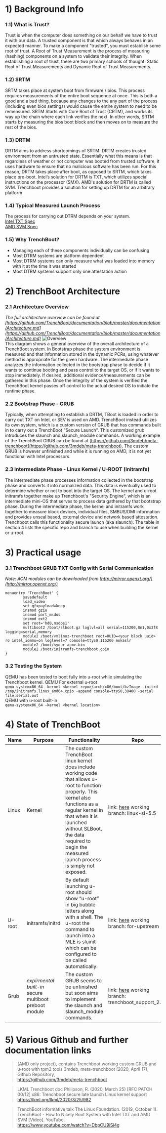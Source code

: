 # 1) Background Info
### 1.1) What is Trust?
Trust is when the computer does something on our behalf we have to trust it with our data. A trusted component is that which always behaves in an expected manner.  To make a component "trusted", you must establish some root of trust. A Root of Trust Measurement is the process of measuring (hashing) components on a system to validate their integrity. When establishing a root of trust, there are two primary schools of thought: Static Root of Trust Measurements and Dynamic Root of Trust Measurements.

### 1.2) SRTM
 SRTM takes place at system boot from firmware / bios. This process requires measurements of the entire boot sequence at once. This is both a good and a bad thing, because any changes to the any part of the process (including even bios settings) would cause the entire system to need to be remeasured. SRTM Starts with Core Root of Trust (CRTM), and works its way up the chain where each link verifies the next. In other words, SRTM starts by measuring the bios boot block and then moves on to measure the rest of the bios. 

### 1.3) DRTM
DRTM aims to address shortcomings of SRTM. DRTM creates trusted environment from an untrusted state. Essentially what this means is that regardless of weather or not computer was booted from trusted software, it uses hardware to ensure that no malicious software has been run. For this reason, DRTM takes place after boot, as opposed to SRTM, which takes place pre-boot. Intel’s solution for DRTM is TXT, which utilizes special instructions on the processor (SMX). AMD's solution for DRTM is called SVM. Trenchboot provides a solution for setting up DRTM for an arbitrary platform

### 1.4) Typical Measured Launch Process
The process for carrying out DTRM depends on your system. \
[Intel TXT Spec](https://software.intel.com/content/www/us/en/develop/articles/intel-trusted-execution-technology-intel-txt-enabling-guide.html) \
[AMD SVM Spec](https://www.amd.com/system/files/TechDocs/24593.pdf)

### 1.5) Why TrenchBoot?
- Managing each of these components individually can be confusing
- Most DTRM systems are platform dependent
- Most DTRM systems can only measure what was loaded into memory with it at the time it was started
- Most DTRM systems support only one attestation action


# 2) TrenchBoot Architecture
### 2.1 Architecture Overview
*The full architecture overview can be found at [https://github.com/TrenchBoot/documentation/blob/master/documentation/Architecture.md](https://github.com/TrenchBoot/documentation/blob/master/documentation/Architecture.md)*
![Overview](images/Architectural_Flow.png) \
This diagram shows a general overview of the overall architecture of a TrenchBoot system. In Bootstrap phase the system environment is measured and that information stored in the dynamic PCRs, using whatever method is appropriate for the given hardware. The intermediate phase analyzes the information collected in the bootstrap phase to decide if it wants to continue booting and pass control to the target OS, or if it wants to stop immediately. If desired, additional evidence/measurements can be gathered in this phase. Once the integrity of the system is verified the TrenchBoot kernel passes off control to the actual desired OS to initiate the runtime phase.

### 2.2 Bootstrap Phase - GRUB
Typically, when attempting to establish a DRTM, TBoot is loaded in order to carry out TXT on Intel, or SEV is used on AMD. TrenchBoot instead utilizes its own system, which is a custom version of GRUB that has commands built in to carry out a TrenchBoot "Secure Launch". This customized grub introduces the slaunch and slaunch_module commands. A working example of the TrenchBoot GRUB can be found at [https://github.com/3mdeb/meta-trenchboot](https://github.com/3mdeb/meta-trenchboot). The custom GRUB is however unfinished and while it is running on AMD, it is not yet functional with Intel processors.

### 2.3 Intermediate Phase - Linux Kernel / U-ROOT (Initramfs)
The intermediate phase processes information collected in the bootstrap phase and converts it into normalized data. This data is eventually used to determine whether or not to boot into the target OS. The kernel and u-root initramfs together make up Trenchboot's "Security Engine", which is an intermediate mini-OS that serves to process data gathered by that bootstrap phase. During the intermediate phase, the kernel and initramfs work together to measure block devices, individual files, SMBUS/DMI information and provides unseal based, external device and network based attestation. Trenchboot calls this functionality secure launch (aka slaunch). The table in section 4 lists the specific repo and branch to use when building the kernel or u-root.

# 3) Practical usage
### 3.1 Trenchboot GRUB TXT Config with Serial Communication
*Note: ACM modules can be downloaded from [http://mirror.openxt.org/](http://mirror.openxt.org/)*

    menuentry 'TrenchBoot' {
            savedefault
            load_video
            set gfxpayload=keep
            insmod gzio
            insmod part_msdos
            insmod ext2
            set root='hd0,msdos1'
            multiboot2 /boot/slboot.gz loglvl=all serial=115200,8n1,0x3f8 logging=serial,memory
            module2 /boot/vmlinuz-trenchboot root=UUID=<your block uuid> ro intel_iommu=on loglevel=7 console=ttyS0,115200 nokaslr 
            module2 /boot/<your acm>.bin
            module2 /boot/initramfs-trenchboot.cpio
    }

### 3.2 Testing the System
QEMU has been tested to boot fully into u-root while simulating the Trenchboot kernel. 
QEMU For external u-root \
`qemu-systemx86_64 -kernel <kernel repo>/arch/x86/boot/bzImage -initrd /tmp/initramfs.linux_amd64.cpio -append console=ttyS0,38400 -serial file:serial.out` \
QEMU with u-root built-in \
`qemu-systemx86_64 -kernel <kernel location>`

# 4) State of TrenchBoot
| Name | Purpose | Functionality | Repo
|----------|-----|---|---|
| Linux       | Kernel | The custom TrenchBoot linux kernel does include working code that allows u-root to function properly. This kernel also functions as a regular kernel in that when it is launched without SLBoot, the data required to begin the measured launch process is simply not exposed.   | link: [here](https://github.com/TrenchBoot/linux) working branch: linux-sl-5.5
| U-root | initramfs/initrd  | By default launching u-root should show “u-root” in big bubble letters along with a shell. The u-root the command to launch into a MLE is sluinit which can be configured to be called automatically. | link: [here](https://github.com/TrenchBoot/u-root/) working branch: for-upstream
| Grub | *expirmental built-in* secure multiboot preboot module  |  The custom GRUB seems to be unfinished but soon aims to implement the slaunch and slaunch_module commands. | link: [here](https://github.com/TrenchBoot/grub) working branch: trenchboot_support_2.04

# 5) Various Github and further documentation links
> (AMD only project), contains Trenchboot working custom GRUB and u-root with tpm2 tools 
3mdeb, meta-trenchboot (2020, April 17), Github Repository, \
https://github.com/3mdeb/meta-trenchboot

> LKML Trenchboot doc
Philipson, R. (2020, March 25) 	[RFC PATCH 00/12] x86: Trenchboot secure late launch Linux kernel support \
https://lkml.org/lkml/2020/3/25/982

> TrenchBoot informative talk
The Linux Foundation. (2019, October 1). TrenchBoot - How to Nicely Boot System with Intel TXT and AMD SVM [Video]. YouTube. \
https://www.youtube.com/watch?v=DbpCU9iSi4g
